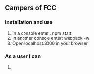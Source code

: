 ## Campers of FCC

### Installation and use   
1. In a console enter      : npm start  
2. In another console enter: webpack -w  
3. Open localhost:3000 in your browser  

### As a user I can   
1.
